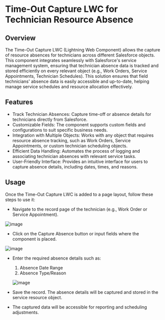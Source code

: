 # Time-Out Capture LWC for Technician Resource Absence

## Overview

The Time-Out Capture LWC (Lightning Web Component) allows the capture of resource absences for technicians across different Salesforce objects. This component integrates seamlessly with Salesforce's service management system, ensuring that technician absence data is tracked and stored efficiently on every relevant object (e.g., Work Orders, Service Appointments, Technician Schedules).
This solution ensures that field technicians' absence data is easily accessible and up-to-date, helping manage service schedules and resource allocation effectively.

## Features

- Track Technician Absences: Capture time-off or absence details for technicians directly from Salesforce.
- Customizable Fields: The component supports custom fields and configurations to suit specific business needs.
- Integration with Multiple Objects: Works with any object that requires resource absence tracking, such as Work Orders, Service Appointments, or custom technician scheduling objects.
- Efficient Data Handling: Automates the process of logging and associating technician absences with relevant service tasks.
- User-Friendly Interface: Provides an intuitive interface for users to capture absence details, including dates, times, and reasons.
  
## Usage

Once the Time-Out Capture LWC is added to a page layout, follow these steps to use it:

- Navigate to the record page of the technician (e.g., Work Order or Service Appointment).

![image](https://github.com/user-attachments/assets/541dabf9-2980-4b8e-9b5a-c8754a170ff2)

- Click on the Capture Absence button or input fields where the component is placed.

![image](https://github.com/user-attachments/assets/c528c0fd-0db2-4155-be3d-0c08087a0ce8)

- Enter the required absence details such as:
     1. Absence Date Range
     2. Absence Type/Reason

  ![image](https://github.com/user-attachments/assets/8358ea81-6b34-474b-91ad-22f600883b14)

- Save the record. The absence details will be captured and stored in the service resource object.
- The captured data will be accessible for reporting and scheduling adjustments.

